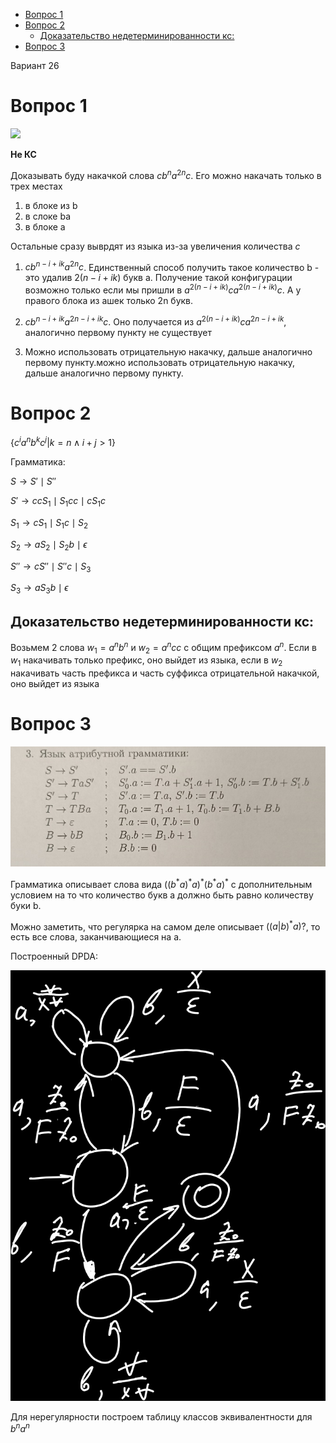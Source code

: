 <!--toc:start-->
- [Вопрос 1](#вопрос-1)
- [Вопрос 2](#вопрос-2)
  - [Доказательство недетерминированности кс:](#доказательство-недетерминированности-кс)
- [Вопрос 3](#вопрос-3)
<!--toc:end-->

Вариант 26

# Вопрос 1

![](img/2024-01-07-20-29-13.png)

**Не КС**

Доказывать буду накачкой слова $c b^n a^{2n} c$. Его можно накачать только в трех местах

1. в блоке из b
2. в слоке ba
3. в блоке a

Остальные сразу выврдят из языка из-за увеличения количества $с$

1. $c b^{n - i + ik} a ^ {2n} c$. Единственный способ получить такое количество b - это удалив $2 (n - i + ik)$ букв a. Получение такой конфигурации возможно только если мы пришли в $a^{2(n - i + ik)} c a^{2(n - i + ik)} c$. А у правого блока из ашек только 2n букв. 

2. $c b^{n - i + ik} a^ {2n - i + ik} c$. Оно получается из $a^{2(n - i + ik)}ca^{2n-i + ik}$, аналогично первому пункту не существует 

3. Можно использовать отрицательную накачку, дальше аналогично первому пункту.можно использовать отрицательную накачку, дальше аналогично первому пункту.


# Вопрос 2

$\{c^i a^n b^k c^j \vert k = n \wedge i + j > 1\}$

Грамматика:

$S \rightarrow S' \mid S''$

$S' \rightarrow cc S_1 \mid S_1 cc \mid c S_1 c$

$S_1 \rightarrow c S_1 \mid S_1 c \mid S_2$

$S_2 \rightarrow a S_2 \mid S_2 b \mid \epsilon$

$S'' \rightarrow  c S'' \mid S'' c \mid S_3$

$S_3 \rightarrow a S_3 b \mid \epsilon$

## Доказательство недетерминированности кс:
Возьмем 2 слова $w_1=a^n b^n$ и $w_2=a^n cc$ с общим префиксом $а^n$. 
Если в $w_1$ накачивать только префикс, оно выйдет из языка, если в $w_2$ 
накачивать часть префикса и часть суффикса отрицательной накачкой, 
оно выйдет из языка

# Вопрос 3

![Alt text](image.png)

Грамматика описывает слова вида $((b^* a)^* a)^* (b^* a)^*$ с дополнительным условием на то что количество 
букв a должно быть равно количеству буки b.

Можно заметить, что регулярка на самом деле описывает $((a|b)^*a)?$, то есть все слова, заканчивающиеся на a.

Построенный DPDA:

![Alt text](image-2.png)

Для нерегулярности построем таблицу классов эквивалентности для $b^n a^n$
